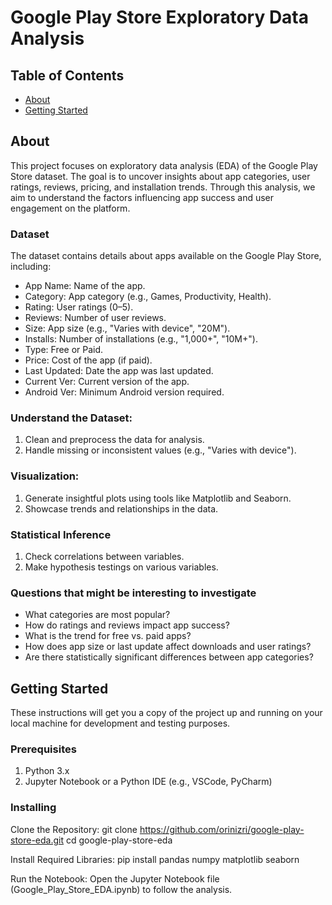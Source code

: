 # Google Play Store Exploratory Data Analysis

## Table of Contents

- [About](#about)
- [Getting Started](#getting_started)

## About <a name = "about"></a>

This project focuses on exploratory data analysis (EDA) of the Google Play Store dataset. The goal is to uncover insights about app categories, user ratings, reviews, pricing, and installation trends. Through this analysis, we aim to understand the factors influencing app success and user engagement on the platform.

### Dataset
The dataset contains details about apps available on the Google Play Store, including:
- App Name: Name of the app.
- Category: App category (e.g., Games, Productivity, Health).
- Rating: User ratings (0–5).
- Reviews: Number of user reviews.
- Size: App size (e.g., "Varies with device", "20M").
- Installs: Number of installations (e.g., "1,000+", "10M+").
- Type: Free or Paid.
- Price: Cost of the app (if paid).
- Last Updated: Date the app was last updated.
- Current Ver: Current version of the app.
- Android Ver: Minimum Android version required.

### Understand the Dataset:
1. Clean and preprocess the data for analysis.
2. Handle missing or inconsistent values (e.g., "Varies with device").

### Visualization:
1. Generate insightful plots using tools like Matplotlib and Seaborn.
2. Showcase trends and relationships in the data.

### Statistical Inference
1. Check correlations between variables.
2. Make hypothesis testings on various variables.

### Questions that might be interesting to investigate
- What categories are most popular?
- How do ratings and reviews impact app success?
- What is the trend for free vs. paid apps?
- How does app size or last update affect downloads and user ratings?
- Are there statistically significant differences between app categories?

## Getting Started <a name = "getting_started"></a>

These instructions will get you a copy of the project up and running on your local machine for development and testing purposes.

### Prerequisites

1. Python 3.x
2. Jupyter Notebook or a Python IDE (e.g., VSCode, PyCharm)

### Installing

Clone the Repository:
git clone https://github.com/orinizri/google-play-store-eda.git
cd google-play-store-eda

Install Required Libraries:
pip install pandas numpy matplotlib seaborn

Run the Notebook: Open the Jupyter Notebook file (Google_Play_Store_EDA.ipynb) to follow the analysis.
